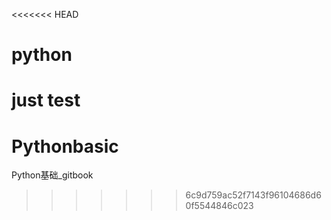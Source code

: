 <<<<<<< HEAD
# python
just test
=======
# Pythonbasic
Python基础_gitbook
>>>>>>> 6c9d759ac52f7143f96104686d60f5544846c023
